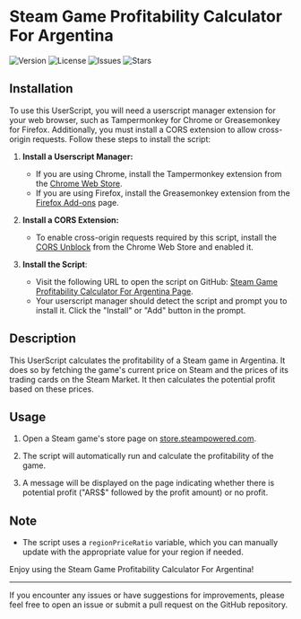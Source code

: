 # Steam Game Profitability Calculator For Argentina

![Version](https://img.shields.io/badge/version-1.0-blue.svg)
![License](https://img.shields.io/badge/license-MIT-green.svg)
![Issues](https://img.shields.io/github/issues/R4r3s/Steam-Marketplace-Linker-For-Badge-Page)
![Stars](https://img.shields.io/github/stars/R4r3s/Steam-Marketplace-Linker-For-Badge-Page)

## Installation

To use this UserScript, you will need a userscript manager extension for your web browser, such as Tampermonkey for Chrome or Greasemonkey for Firefox. Additionally, you must install a CORS extension to allow cross-origin requests. Follow these steps to install the script:

1. **Install a Userscript Manager:**

   - If you are using Chrome, install the Tampermonkey extension from the [Chrome Web Store](https://chrome.google.com/webstore/detail/tampermonkey/dhdgffkkebhmkfjojejmpbldmpobfkfo).
   - If you are using Firefox, install the Greasemonkey extension from the [Firefox Add-ons](https://addons.mozilla.org/en-US/firefox/addon/greasemonkey/) page.

2. **Install a CORS Extension:**

   - To enable cross-origin requests required by this script, install the [CORS Unblock](https://chrome.google.com/webstore/detail/cors-unblock/lfhmikememgdcahcdlaciloancbhjino/related) from the Chrome Web Store and enabled it.

3. **Install the Script**:
   - Visit the following URL to open the script on GitHub: [Steam Game Profitability Calculator For Argentina Page](https://github.com/R4r3s/Steam-Game-Profitability-Calculator-For-Argentina/raw/main/steam-game-profitability.user.js).
   - Your userscript manager should detect the script and prompt you to install it. Click the "Install" or "Add" button in the prompt.

## Description

This UserScript calculates the profitability of a Steam game in Argentina. It does so by fetching the game's current price on Steam and the prices of its trading cards on the Steam Market. It then calculates the potential profit based on these prices.

## Usage

1. Open a Steam game's store page on [store.steampowered.com](https://store.steampowered.com/app/*).

2. The script will automatically run and calculate the profitability of the game.

3. A message will be displayed on the page indicating whether there is potential profit ("ARS$" followed by the profit amount) or no profit.

## Note

- The script uses a `regionPriceRatio` variable, which you can manually update with the appropriate value for your region if needed.

Enjoy using the Steam Game Profitability Calculator For Argentina!

---

If you encounter any issues or have suggestions for improvements, please feel free to open an issue or submit a pull request on the GitHub repository.
